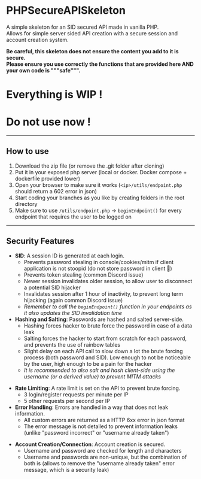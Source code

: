 # PHPSecureAPISkeleton
A simple skeleton for an SID secured API made in vanilla PHP.  
Allows for simple server sided API creation with a secure session and account creation system.

**Be careful, this skeleton does not ensure the content you add to it is secure.**  
**Please ensure you use correctly the functions that are provided here AND your own code is """safe""".**

# Everything is WIP !
# Do not use now !

---
## How to use
1. Download the zip file (or remove the .git folder after cloning)
2. Put it in your exposed php server (local or docker. Docker compose + dockerfile provided lower)
3. Open your browser to make sure it works (`<ip>/utils/endpoint.php` should return a 602 error in json)
4. Start coding your branches as you like by creating folders in the root directory
5. Make sure to use `/utils/endpoint.php` -> `beginEndpoint()` for every endpoint that requires the user to be logged on

---
## Security Features
- **SID**: A session ID is generated at each login.
  - Prevents password stealing in console/cookies/mitm if client application is not stoopid (do not store password in client 👀)
  - Prevents token stealing (common Discord issue)
  - Newer session invalidates older session, to allow user to disconnect a potential SID hijacker
  - Invalidates session after 1 hour of inactivity, to prevent long term hijacking (again common Discord issue)
  - *Remember to call the `beginEndpoint()` function in your endpoints as it also updates the SID invalidation time*
  <!-- TODO -->
- **Hashing and Salting**: Passwords are hashed and salted server-side.
  - Hashing forces hacker to brute force the password in case of a data leak
  - Salting forces the hacker to start from scratch for each password, and prevents the use of rainbow tables
  - Slight delay on each API call to slow down a lot the brute forcing process (both password and SID). Low enough to not be noticeable by the user, high enough to be a pain for the hacker
  - *It is recommended to also salt and hash client-side using the username (or a derived value) to prevent MITM attacks*
<!-- TODO -->
- **Rate Limiting**: A rate limit is set on the API to prevent brute forcing.
  - 3 login/register requests per minute per IP
  - 5 other requests per second per IP
- **Error Handling**: Errors are handled in a way that does not leak information.
  - All custom errors are returned as a HTTP 6xx error in json format
  - The error message is not detailed to prevent information leaks (unlike "password incorrect" or "username already taken")
<!-- TODO -->
- **Account Creation/Connection**: Account creation is secured.
  - Username and password are checked for length and characters
  - Username and passwords are non-unique, but the combination of both is (allows to remove the "username already taken" error message, which is a security leak)
